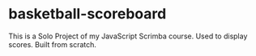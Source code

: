 # basketball-scoreboard
This is a Solo Project of my JavaScript Scrimba course. Used to display scores. Built from scratch.
